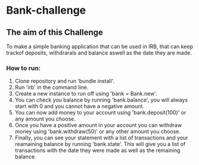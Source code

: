 # Bank-challenge

## The aim of this Challenge
To make a simple banking application that can be used in IRB, that can keep trackof deposits, withdrarals and balance aswell as the date they are made. 

### How to run:
1. Clone repository and run 'bundle install'.
2. Run 'irb' in the command line.
3. Create a new instance to run off using 'bank = Bank.new'.
4. You can check you balance by running 'bank.balance', you will always start with 0 and you cannot have a negative amount.
5. You can now add money to your account using 'bank.deposit(100)' or any amount you choose.
6. Once you have a positive amount in your account you can withdraw money using 'bank.withdraw(50)' or any other amount you choose.
7. Finally, you can see your statement with a list of transactions and your reamaining balance by running 'bank.state'. This will give you a list of transactions with the date they were made as well as the remaining balance. 

